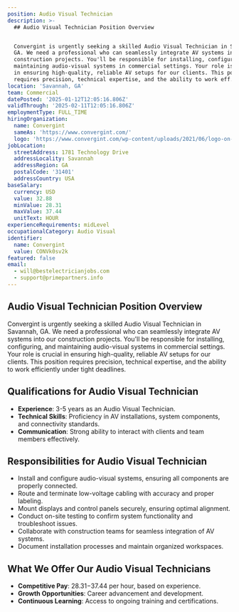 ```yaml
---
position: Audio Visual Technician
description: >-
  ## Audio Visual Technician Position Overview


  Convergint is urgently seeking a skilled Audio Visual Technician in Savannah,
  GA. We need a professional who can seamlessly integrate AV systems into our
  construction projects. You'll be responsible for installing, configuring, and
  maintaining audio-visual systems in commercial settings. Your role is crucial
  in ensuring high-quality, reliable AV setups for our clients. This position
  requires precision, technical expertise, and the ability to work eff...
location: 'Savannah, GA'
team: Commercial
datePosted: '2025-01-12T12:05:16.806Z'
validThrough: '2025-02-11T12:05:16.806Z'
employmentType: FULL_TIME
hiringOrganization:
  name: Convergint
  sameAs: 'https://www.convergint.com/'
  logo: 'https://www.convergint.com/wp-content/uploads/2021/06/logo-on-dark-blue.png'
jobLocation:
  streetAddress: 1781 Technology Drive
  addressLocality: Savannah
  addressRegion: GA
  postalCode: '31401'
  addressCountry: USA
baseSalary:
  currency: USD
  value: 32.88
  minValue: 28.31
  maxValue: 37.44
  unitText: HOUR
experienceRequirements: midLevel
occupationalCategory: Audio Visual
identifier:
  name: Convergint
  value: CONVk0sv2k
featured: false
email:
  - will@bestelectricianjobs.com
  - support@primepartners.info
---
```




## Audio Visual Technician Position Overview

Convergint is urgently seeking a skilled Audio Visual Technician in Savannah, GA. We need a professional who can seamlessly integrate AV systems into our construction projects. You'll be responsible for installing, configuring, and maintaining audio-visual systems in commercial settings. Your role is crucial in ensuring high-quality, reliable AV setups for our clients. This position requires precision, technical expertise, and the ability to work efficiently under tight deadlines.

## Qualifications for Audio Visual Technician

- **Experience**: 3-5 years as an Audio Visual Technician.
- **Technical Skills**: Proficiency in AV installations, system components, and connectivity standards.
- **Communication**: Strong ability to interact with clients and team members effectively.

## Responsibilities for Audio Visual Technician

- Install and configure audio-visual systems, ensuring all components are properly connected.
- Route and terminate low-voltage cabling with accuracy and proper labeling.
- Mount displays and control panels securely, ensuring optimal alignment.
- Conduct on-site testing to confirm system functionality and troubleshoot issues.
- Collaborate with construction teams for seamless integration of AV systems.
- Document installation processes and maintain organized workspaces.

## What We Offer Our Audio Visual Technicians

- **Competitive Pay**: $28.31-$37.44 per hour, based on experience.
- **Growth Opportunities**: Career advancement and development.
- **Continuous Learning**: Access to ongoing training and certifications.
